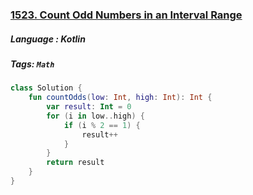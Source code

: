 ### [1523. Count Odd Numbers in an Interval Range](https://leetcode.com/problems/count-odd-numbers-in-an-interval-range/?envType=study-plan&id=programming-skills-i)

##### Language : Kotlin

##### Tags: `Math`

```kotlin
class Solution {
    fun countOdds(low: Int, high: Int): Int {
        var result: Int = 0
        for (i in low..high) {
            if (i % 2 == 1) {
                result++
            }
        }
        return result
    }
}
```

